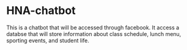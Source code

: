 # HNA-chatbot
This is a chatbot that will be accessed through facebook. It access a databse that will store information about class schedule, lunch menu, sporting events, and student life. 
